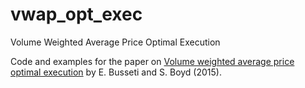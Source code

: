 # vwap_opt_exec
Volume Weighted Average Price Optimal Execution

Code and examples for the paper on [Volume weighted average price optimal execution](http://stanford.edu/~boyd/papers/pdf/vwap_opt_exec.pdf)
by E. Busseti and S. Boyd (2015).


